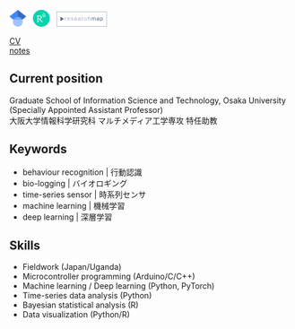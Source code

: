 [<img src="/images/google_scholar.png" width="30">](https://scholar.google.co.jp/citations?user=TzrgGqEAAAAJ&hl=ja)&nbsp;&nbsp; [<img src="/images/researchgate.png" width="30">](https://scholar.google.co.jp/citations?user=TzrgGqEAAAAJ&hl=ja)&nbsp;&nbsp; [<img src="/images/research_map.png" width="90">](https://scholar.google.co.jp/citations?user=TzrgGqEAAAAJ&hl=ja)&nbsp;&nbsp;

[CV](docs/cv_en_20240513.pdf)  
[notes](pages/notes.md)  
<!--
[photography](pages/photography.md)
-->

## Current position 
Graduate School of Information Science and Technology, Osaka University (Specially Appointed Assistant Professor)    
大阪大学情報科学研究科 マルチメディア工学専攻 特任助教    

## Keywords
- behaviour recognition | 行動認識
- bio-logging | バイオロギング 
- time-series sensor | 時系列センサ 
- machine learning | 機械学習 
- deep learning | 深層学習 

## Skills 
- Fieldwork (Japan/Uganda)  
- Microcontroller programming (Arduino/C/C++)
- Machine learning / Deep learning (Python, PyTorch)
- Time-series data analysis (Python) 
- Bayesian statistical analysis (R)
- Data visualization (Python/R)
